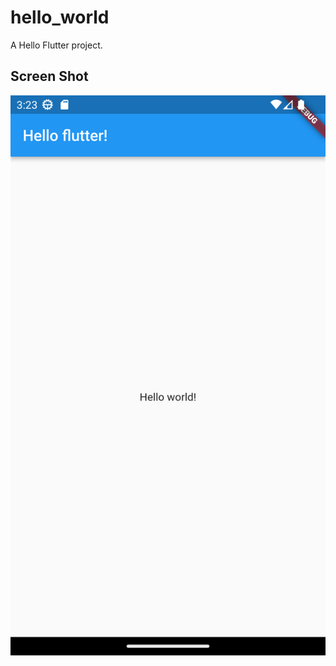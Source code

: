 # hello_world

A Hello Flutter project.

## Screen Shot
![hello_world](images/Screenshot_1686799395.png)
